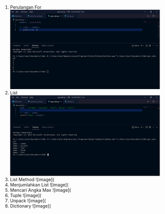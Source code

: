 1. Perulangan For
![image](https://github.com/IsmedQalyubi/4.Python-4/blob/main/perulangan%20for.PNG) 
2. List 
![image](https://github.com/IsmedQalyubi/4.Python-4/blob/main/LISTT.PNG) 
3. List Method
![image](
4. Menjumlahkan List
![image](
5. Mencari Angka Max
![image](
6. Tuple
![image](
7. Unpack
![image](
8. Dictionary
![image](
